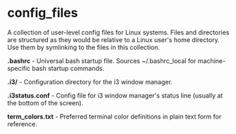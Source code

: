 config_files
============
A collection of user-level config files for Linux systems. Files and directories are structured as they would be relative to a Linux user's home directory. Use them by symlinking to the files in this collection.


**.bashrc** - Universal bash startup file. Sources ~/.bashrc_local for machine-specific bash startup commands.

**.i3/** - Configuration directory for the i3 window manager.

**.i3status.conf** - Config file for i3 window manager's status line (usually at the bottom of the screen).

**term_colors.txt** - Preferred terminal color definitions in plain text form for reference.
